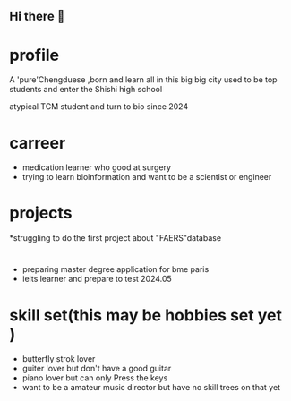 ## Hi there 👋

# profile
A 'pure'Chengduese ,born and learn all in this big big city 
used to be top students and enter the Shishi high school

atypical TCM student and turn to bio since 2024 
# carreer
* medication learner who good at surgery 
* trying to learn bioinformation and want to be a scientist or engineer 

# projects
*struggling to do the first project about "FAERS"database 

#
* preparing master degree application for bme paris 
* ielts learner and prepare to test 2024.05 
# skill set(this may be hobbies set yet )
* butterfly strok lover
* guiter lover but don't have a good guitar
* piano lover but can only Press the keys 
* want to be a amateur music director but have no skill trees on that yet
